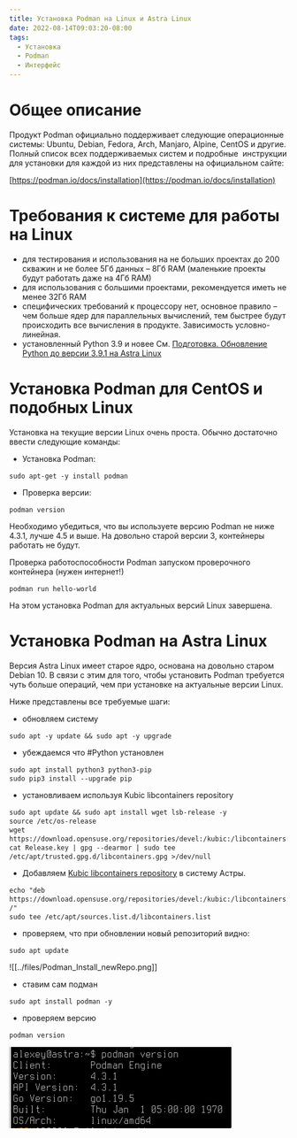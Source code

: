 ```yaml
---
title: Установка Podman на Linux и Astra Linux
date: 2022-08-14T09:03:20-08:00
tags:
  - Установка
  - Podman
  - Интерфейс
---
```


# Общее описание

Продукт Podman официально поддерживает следующие операционные системы: Ubuntu, Debian, Fedora, Arch, Manjaro, Alpine, CentOS и другие. Полный список всех поддерживаемых систем и подробные  инструкции для установки для каждой из них представлены на официальном сайте:

[https://podman.io/docs/installation](https://podman.io/docs/installation)

# Требования к системе для работы на Linux

- для тестирования и использования на не больших проектах до 200 скважин и не более 5Гб данных – 8Гб RAM (маленькие проекты будут работать даже на 4Гб RAM)
- для использования с большими проектами, рекомендуется иметь не менее 32Гб RAM
- специфических требований к процессору нет, основное правило – чем больше ядер для параллельных вычислений, тем быстрее будут происходить все вычисления в продукте. Зависимость условно-линейная.
- установленный Python 3.9 и новее См. [Подготовка. Обновление Python до версии 3.9.1 на Astra Linux](Подготовка.%20Обновление%20Python%20до%20версии%203.9.1%20на%20Astra%20Linux.md)


# Установка Podman для CentOS и подобных Linux

Установка на текущие версии Linux очень проста. Обычно достаточно ввести следующие команды:

* Установка Podman:
```
sudo apt-get -y install podman
```

* Проверка версии:
```
podman version
```

Необходимо убедиться, что вы используете версию Podman не ниже 4.3.1, лучше 4.5 и выше. На довольно старой версии 3, контейнеры работать не будут.

Проверка работоспособности Podman запуском проверочного контейнера (нужен интернет!)
```
podman run hello-world
```

На этом установка Podman для актуальных версий Linux завершена.


# Установка Podman на Astra Linux

Версия Astra Linux имеет старое ядро, основана на довольно старом Debian 10. В связи с этим для того, чтобы установить Podman требуется чуть больше операций, чем при установке на актуальные версии Linux.

Ниже представлены все требуемые шаги:


+ обновляем систему
```
sudo apt -y update && sudo apt -y upgrade
```

+ убеждаемся что #Python установлен
```
sudo apt install python3 python3-pip
sudo pip3 install --upgrade pip
```

+ установливаем используя Kubic libcontainers repository
```
sudo apt update && sudo apt install wget lsb-release -y
source /etc/os-release
wget https://download.opensuse.org/repositories/devel:/kubic:/libcontainers:/stable/Debian_10/Release.key
cat Release.key | gpg --dearmor | sudo tee /etc/apt/trusted.gpg.d/libcontainers.gpg >/dev/null
```

+ Добавляем [Kubic libcontainers repository](https://download.opensuse.org/repositories/devel:/kubic:/libcontainers:/stable/) в систему Астры.
```
echo "deb https://download.opensuse.org/repositories/devel:/kubic:/libcontainers:/stable/Debian_10/ /"
sudo tee /etc/apt/sources.list.d/libcontainers.list
```

+ проверяем, что при обновлении новый репозиторий видно:
```
sudo apt update
```
![[../files/Podman_Install_newRepo.png]]

+ ставим сам подман
```
sudo apt install podman -y
```

+ проверяем версию
```
podman version
```


![](../files/PodmanVersion.png)